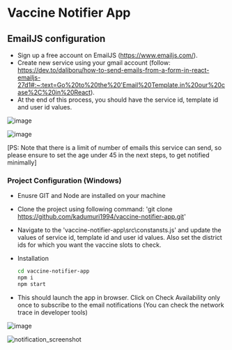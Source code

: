 # Vaccine Notifier App 

## EmailJS configuration

- Sign up a free account on EmailJS (https://www.emailjs.com/). 
- Create new service using your gmail account (follow: https://dev.to/daliboru/how-to-send-emails-from-a-form-in-react-emailjs-27d1#:~:text=Go%20to%20the%20'Email%20Template,in%20our%20case%2C%20in%20React). 
- At the end of this process, you should have the service id, template id and user id values.

![image](https://user-images.githubusercontent.com/36915315/117040963-135b9c00-ad28-11eb-9ae2-4ff803c96d99.png)

![image](https://user-images.githubusercontent.com/36915315/117041977-0a1eff00-ad29-11eb-8c67-b2567c5aef6e.png)

[PS: Note that there is a limit of number of emails this service can send, so please ensure to set the age under 45 in the next steps, to get notified minimally]

### Project Configuration (Windows)
- Enusre GIT and Node are installed on your machine
- Clone the project using following command: 'git clone https://github.com/kadumuri1994/vaccine-notifier-app.git'
- Navigate to the 'vaccine-notifier-app\src\constansts.js' and update the values of service id, template id and user id values. Also set the district ids for which you want the vaccine slots to check.

- Installation
    ```sh
    cd vaccine-notifier-app
    npm i
    npm start
    ```
- This should launch the app in browser. Click on Check Availability only once to subscribe to the email notifications (You can check the network trace in developer tools)

![image](https://user-images.githubusercontent.com/36915315/117042622-d4c6e100-ad29-11eb-85ff-b9eccbca57e5.png)

![notification_screenshot](https://user-images.githubusercontent.com/36915315/117042144-3b97ca80-ad29-11eb-8759-5ac6d062d446.jpeg)
